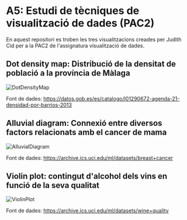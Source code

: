 # A5: Estudi de tècniques de visualització de dades (PAC2)

En aquest repositori es troben les tres visualitzacions creades per Judith Cid per a la PAC2 de l'assignatura visualització de dades. 


## Dot density map: Distribució de la densitat de població a la província de Màlaga

![DotDensityMap](https://user-images.githubusercontent.com/117472128/235367814-59f28762-5ca2-438e-86a5-f9f5a5441e2b.png)

Font de dades: https://datos.gob.es/es/catalogo/l01290672-agenda-21-densidad-por-barrios-2013


## Alluvial diagram: Connexió entre diversos factors relacionats amb el cancer de mama

![AlluvialDiagram](https://user-images.githubusercontent.com/117472128/235367858-21b22a82-74f1-4683-93e2-12a7465481ac.png)

Font de dades: https://archive.ics.uci.edu/ml/datasets/breast+cancer 


## Violin plot: contingut d'alcohol dels vins en funció de la seva qualitat

![ViolinPlot](https://user-images.githubusercontent.com/117472128/235367881-e721f239-404a-4c3c-81fa-5c4a66258ed6.png)

Font de dades: https://archive.ics.uci.edu/ml/datasets/wine+quality

